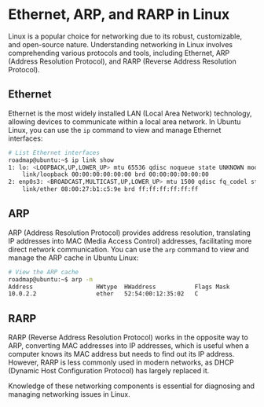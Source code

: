 # Ethernet, ARP, and RARP in Linux

Linux is a popular choice for networking due to its robust, customizable, and open-source nature. Understanding networking in Linux involves comprehending various protocols and tools, including Ethernet, ARP (Address Resolution Protocol), and RARP (Reverse Address Resolution Protocol).

## Ethernet

Ethernet is the most widely installed LAN (Local Area Network) technology, allowing devices to communicate within a local area network. In Ubuntu Linux, you can use the `ip` command to view and manage Ethernet interfaces:

```bash
# List Ethernet interfaces
roadmap@ubuntu:~$ ip link show
1: lo: <LOOPBACK,UP,LOWER_UP> mtu 65536 qdisc noqueue state UNKNOWN mode DEFAULT group default qlen 1000
    link/loopback 00:00:00:00:00:00 brd 00:00:00:00:00:00
2: enp0s3: <BROADCAST,MULTICAST,UP,LOWER_UP> mtu 1500 qdisc fq_codel state UP mode DEFAULT group default qlen 1000
    link/ether 08:00:27:b1:c5:9e brd ff:ff:ff:ff:ff:ff
```

## ARP

ARP (Address Resolution Protocol) provides address resolution, translating IP addresses into MAC (Media Access Control) addresses, facilitating more direct network communication. You can use the `arp` command to view and manage the ARP cache in Ubuntu Linux:

```bash
# View the ARP cache
roadmap@ubuntu:~$ arp -n
Address                  HWtype  HWaddress           Flags Mask            Iface
10.0.2.2                 ether   52:54:00:12:35:02   C                     enp0s3
```

## RARP

RARP (Reverse Address Resolution Protocol) works in the opposite way to ARP, converting MAC addresses into IP addresses, which is useful when a computer knows its MAC address but needs to find out its IP address. However, RARP is less commonly used in modern networks, as DHCP (Dynamic Host Configuration Protocol) has largely replaced it.

Knowledge of these networking components is essential for diagnosing and managing networking issues in Linux.
